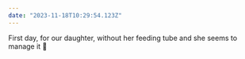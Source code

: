 ```yaml
---
date: "2023-11-18T10:29:54.123Z"
---
```


First day, for our daughter, without her feeding tube and she seems to manage it 💪